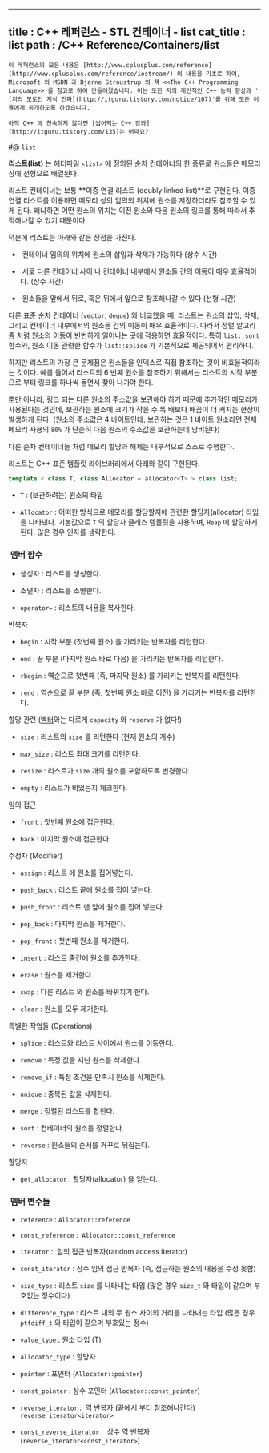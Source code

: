 ----------------
title : C++ 레퍼런스 - STL 컨테이너 - list
cat_title :  list
path : /C++ Reference/Containers/list
--------------



```warning
이 레퍼런스의 모든 내용은 [http://www.cplusplus.com/reference](http://www.cplusplus.com/reference/iostream/) 의 내용을 기초로 하여, Microsoft 의 MSDN 과 Bjarne Stroustrup 의 책 <<The C++ Programming Language>> 를 참고로 하여 만들어졌습니다. 이는 또한 저의 개인적인 C++ 능력 향상과 ' [저의 모토인 지식 전파](http://itguru.tistory.com/notice/107)'를 위해 모든 이들에게 공개하도록 하겠습니다.
```

```info
아직 C++ 에 친숙하지 않다면 [씹어먹는 C++ 강좌](http://itguru.tistory.com/135)는 어때요?
```

#@ `list`

**리스트(list)** 는 헤더파일 `<list>` 에 정의된 순차 컨테이너의 한 종류로 원소들은 메모리 상에 선형으로 배열된다.

리스트 컨테이너는 보통 **이중 연결 리스트 (doubly linked list)**로 구현된다. 이중 연결 리스트를 이용하면 메모리 상의 임의의 위치에 원소를 저장하더라도 참조할 수 있게 된다. 왜냐하면 어떤 원소의 위치는 이전 원소와 다음 원소의 링크를 통해 따라서 추적해나갈 수 있기 때문이다.

덕분에 리스트는 아래와 같은 장점을 가진다.


*  컨테이너 임의의 위치에 원소의 삽입과 삭제가 가능하다 (상수 시간)

*  서로 다른 컨테이너 사이 나 컨테이너 내부에서 원소들 간의 이동이 매우 효율적이다. (상수 시간)

*  원소들을 앞에서 뒤로, 혹은 뒤에서 앞으로 참조해나갈 수 있다 (선형 시간)



다른 표준 순차 컨테이너 (`vector`, `deque`) 와 비교했을 때, 리스트는 원소의 삽입, 삭제, 그리고 컨테이너 내부에서의 원소들 간의 이동이 매우 효율적이다. 따라서 정렬 알고리즘 처럼 원소의 이동이 빈번하게 일어나는 곳에 적용하면 효율적이다. 특히 `list::sort` 함수와, 원소 이동 관련한 함수가 `list::splice` 가 기본적으로 제공되어서 편리하다.

하지만 리스트의 가장 큰 문제점은 원소들을 인덱스로 직접 참조하는 것이 비효율적이라는 것이다. 예를 들어서 리스트의 6 번째 원소를 참조하기 위해서는 리스트의 시작 부분으로 부터 링크를 하나씩 돌면서 찾아 나가야 한다.

뿐만 아니라, 링크 되는 다른 원소의 주소값을 보관해야 하기 때문에 추가적인 메모리가 사용된다는 것인데, 보관하는 원소에 크기가 작을 수 록 배보다 배꼽이 더 커지는 현상이 발생하게 된다. (원소의 주소값은 4 바이트인데, 보관하는 것은 1 바이트 원소라면 전체 메모리 사용의 `80%` 가 단순히 다음 원소의 주소값을 보관하는데 낭비된다)

다른 순차 컨테이너들 처럼 메모리 할당과 해제는 내부적으로 스스로 수행한다.

리스트는 C++ 표준 템플릿 라이브러리에서 아래와 같이 구현된다.

```cpp
template < class T, class Allocator = allocator<T> > class list;
```


* `T` : (보관하려는) 원소의 타입

* `Allocator` : 어떠한 방식으로 메모리를 할당할지에 관련한 할당자(allocator) 타입을 나타낸다. 기본값으로 `T` 의 할당자 클래스 템플릿을 사용하며, `Heap` 에 할당하게 된다. 많은 경우 인자를 생략한다.


###  멤버 함수

* 생성자 : 리스트를 생성한다.

* 소멸자 : 리스트를 소멸한다.

* `operator=` : 리스트의 내용을 복사한다.


반복자

* `begin` : 시작 부분 (첫번째 원소) 을 가리키는 반복자를 리턴한다.



* `end` : 끝 부분 (마지막 원소 바로 다음) 을 가리키는 반복자를 리턴한다.

* `rbegin` : 역순으로 첫번째 (즉, 마지막 원소) 를 가리키는 반복자를 리턴한다.

* `rend` : 역순으로 끝 부분 (즉, 첫번째 원소 바로 이전) 을 가리키는 반복자를 리턴한다.



할당 관련 ([벡터](http://itguru.tistory.com/175)와는 다르게 `capacity` 와 `reserve` 가 없다!)

* `size` : 리스트의 `size` 를 리턴한다 (현재 원소의 개수)

* `max_size` : 리스트 최대 크기를 리턴한다.

* `resize` : 리스트가 `size` 개의 원소를 포함하도록 변경한다.

* `empty` : 리스트가 비었는지 체크한다.





임의 접근

* `front` : 첫번째 원소에 접근한다.

* `back` : 마지막 원소에 접근한다.





수정자 (Modifier)

* `assign` :
리스트
에 원소를 집어넣는다.

* `push_back` :
리스트
끝에 원소를 집어 넣는다.

* `push_front` :
리스트
맨 앞에 원소를 집어 넣는다.



* `pop_back` : 마지막 원소를 제거한다.



* `pop_front` : 첫번째 원소를 제거한다.



* `insert` :
리스트
중간에 원소를 추가한다.

* `erase` : 원소를 제거한다.

* `swap` : 다른
리스트
와 원소를 바꿔치기 한다.



* `clear` : 원소를 모두 제거한다.


특별한 작업들 (Operations)


* `splice` : 리스트와 리스트 사이에서 원소를 이동한다.

* `remove` : 특정 값을 지닌 원소를 삭제한다.


* `remove_if` : 특정 조건을 만족시 원소를 삭제한다.

* `unique` : 중복된 값을 삭제한다.


* `merge` : 정렬된 리스트를 합친다.

* `sort` : 컨테이너의 원소를 정렬한다.

* `reverse` : 원소들의 순서를 거꾸로 뒤집는다.



할당자


* `get_allocator` : 할당자(allocator) 을 얻는다.



###  멤버 변수들





* `reference` : `Allocator::reference`


* `const_reference` :  `Allocator::const_reference`


* `iterator` :  임의 접근 반복자(random access iterator)



* `const_iterator` : 상수 임의 접근 반복자 (즉, 접근하는 원소의 내용을 수정 못함)



* `size_type` : 리스트 `size` 를 나타내는 타입 (많은 경우 `size_t` 와 타입이 같으며 부호없는 정수이다)



* `difference_type` :
리스트
내의 두 원소 사이의 거리를 나타내는 타입 (많은 경우 `ptfdiff_t` 와 타입이 같으며 부호있는 정수)





* `value_type` : 원소 타입 (T)

* `allocator_type` : 할당자

* `pointer` : 포인터 (`Allocator::pointer`)

* `const_pointer` : 상수 포인터 (`Allocator::const_pointer`)

* `reverse_iterator` :  역 반복자 (끝에서 부터 참조해나간다) `reverse_iterator<iterator>`

* `const_reverse_iterator` :  상수 역 반복자 (`reverse_iterator<const_iterator>`)





